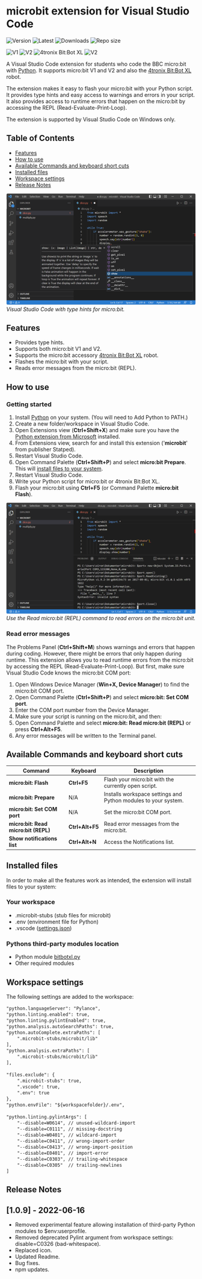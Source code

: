 # microbit extension for Visual Studio Code

![Version](https://img.shields.io/visual-studio-marketplace/v/Statped.microbit)
![Latest](https://img.shields.io/github/last-commit/oivron/microbit-extension-vscode)
![Downloads](https://img.shields.io/visual-studio-marketplace/d/Statped.microbit)
![Repo size](https://img.shields.io/github/license/oivron/microbit-extension-vscode)

![V1](https://img.shields.io/badge/micro:bit-V1-yellow)
![V2](https://img.shields.io/badge/micro:bit-V2-yellow)
![4tronix Bit:Bot XL](https://img.shields.io/badge/4tronix_Bit:Bot-XL-yellow)
![V2](https://img.shields.io/badge/Python-3.x-blue)

A Visual Studio Code extension for students who code the BBC micro:bit with [Python](https://www.python.org/). It supports micro:bit V1 and V2 and also the [4tronix Bit:Bot XL](https://shop.4tronix.co.uk/collections/bit-bot/products/bitbotxl) robot.

The extension makes it easy to flash your micro:bit with your Python script. It provides type hints and easy access to warnings and errors in your script. It also provides access to runtime errors that happen on the micro:bit by accessing the REPL (Read-Evaluate-Print-Loop).

The extension is supported by Visual Studio Code on Windows only.

## Table of Contents
- [Features](#features)
- [How to use](#how-to-use)
- [Available Commands and keyboard short cuts](#available-commands-and-keyboard-short-cuts)
- [Installed files](#installed-files)
- [Workspace settings](#workspace-settings)
- [Release Notes](#release-notes)

![Visual Studio Code screen shot with a Python example](img/microbit_hints.png)
*Visual Studio Code with type hints for micro:bit.*

## Features

* Provides type hints.
* Supports both micro:bit V1 and V2.
* Supports the micro:bit accessory [4tronix Bit:Bot XL](https://shop.4tronix.co.uk/collections/bit-bot/products/bitbotxl) robot.
* Flashes the micro:bit with your script.
* Reads error messages from the micro:bit (REPL).

## How to use

### Getting started

1. Install [Python](https://www.python.org/) on your system. (You will need to Add Python to PATH.)
2. Create a new folder/workspace in Visual Studio Code.
3. Open Extensions view (__Ctrl+Shift+X__) and make sure you have the [Python extension from Microsoft](https://marketplace.visualstudio.com/items?itemName=ms-python.python) installed.
4. From Extensions view, search for and install this extension ('__microbit__' from publisher Statped).
5. Restart Visual Studio Code.
6. Open Command Palette (__Ctrl+Shift+P__) and select __micro:bit Prepare__. This will [install files to your system](#installed-files).
7. Restart Visual Studio Code.
8. Write your Python script for micro:bit or 4tronix Bit:Bot XL.
9. Flash your micro:bit using __Ctrl+F5__ (or Command Palette __micro:bit Flash__).

![Visual Studio Code screen shot after using the Read micro:bit (REPL) command](img/microbit_error.png)
*Use the Read micro:bit (REPL) command to read errors on the micro:bit unit.*

### Read error messages

The Problems Panel (__Ctrl+Shift+M__) shows warnings and errors that happen during coding. However, there might be errors that only happen during runtime. This extension allows you to read runtime errors from the micro:bit by accessing the REPL (Read-Evaluate-Print-Loop). But first, make sure Visual Studio Code knows the micro:bit COM port:

1. Open Windows Device Manager (__Win+X, Device Manager__) to find the micro:bit COM port.
2. Open Command Palette (__Ctrl+Shift+P__) and select __micro:bit: Set COM port__.
3. Enter the COM port number from the Device Manager.
4. Make sure your script is running on the micro:bit, and then:
5. Open Command Palette and select __micro:bit: Read micro:bit (REPL)__ or press __Ctrl+Alt+F5__.
6. Any error messages will be written to the Terminal panel.

## Available Commands and keyboard short cuts

| Command                              | Keyboard        | Description                                              |
| -----------                          | -----------     | -----------                                              |
| __micro:bit: Flash__                 | __Ctrl+F5__     | Flash your micro:bit with the currently open script.     |
| __micro:bit: Prepare__               | N/A             | Installs workspace settings and Python modules to your system.                |
| __micro:bit: Set COM port__          | N/A             | Set the micro:bit COM port.|
| __micro:bit: Read micro:bit (REPL)__ | __Ctrl+Alt+F5__ | Read error messages from the micro:bit.                    |
| __Show notifications list__          | __Ctrl+Alt+N__  | Access the Notifications list.                           |

## Installed files

In order to make all the features work as intended, the extension will install files to your system:

### Your workspace
* .microbit-stubs (stub files for microbit)
* .env (environment file for Python)
* .vscode ([settings.json](#workspace-settings))

### Pythons third-party modules location
* Python module [bitbotxl.py](https://pypi.org/project/bitbotxl/)
* Other required modules

## Workspace settings

The following settings are added to the workspace:

```
"python.languageServer": "Pylance",
"python.linting.enabled": true,
"python.linting.pylintEnabled": true,
"python.analysis.autoSearchPaths": true,
"python.autoComplete.extraPaths": [
    ".microbit-stubs/microbit/lib"
],
"python.analysis.extraPaths": [
    ".microbit-stubs/microbit/lib"
],

"files.exclude": {
    ".microbit-stubs": true,
    ".vscode": true,
    ".env": true
},
"python.envFile": "${workspacefolder}/.env",

"python.linting.pylintArgs": [
    "--disable=W0614", // unused-wildcard-import
    "--disable=C0111", // missing-docstring
    "--disable=W0401", // wildcard-import
    "--disable=C0411", // wrong-import-order
    "--disable=C0413", // wrong-import-position
    "--disable=E0401", // import-error
    "--disable=C0303", // trailing-whitespace
    "--disable=C0305"  // trailing-newlines
]
```

## Release Notes

## [1.0.9] - 2022-06-16

* Removed experimental feature allowing installation of third-party Python modules to $env:userprofile.
* Removed deprecated Pylint argument from workspace settings: disable=C0326 (bad-whitespace).
* Replaced icon.
* Updated Readme.
* Bug fixes.
* npm updates.